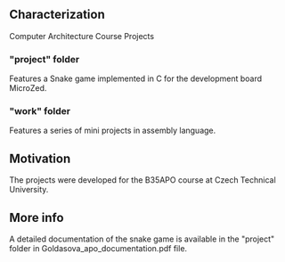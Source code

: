## Characterization
Computer Architecture Course Projects

### "project" folder
Features a Snake game implemented in C for the development board MicroZed.

### "work" folder
Features a series of mini projects in assembly language.

## Motivation
The projects were developed for the B35APO course at Czech Technical University.

## More info
A detailed documentation of the snake game is available in the "project" folder in Goldasova_apo_documentation.pdf file.
